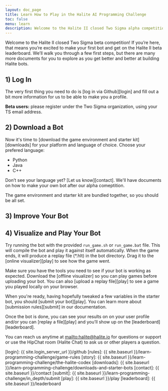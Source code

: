 ```yaml
---
layout: doc_page
title: Learn How to Play in the Halite AI Programming Challenge
toc: false
menu: learn
description: Welcome to the Halite II closed Two Sigma alpha competition! Learn how to quickly get started.
---
```


Welcome to the Halite II closed Two Sigma beta competition!  If you’re here, that means you’re excited to make your first bot and get on the Halite II beta leaderboard. We’ll walk you through a few first steps, but there are many more documents for you to explore as you get better and better at building Halite bots.

## 1) Log In
    
The very first thing you need to do is [log in via Github][login] and fill out a bit more information for us to be able to make you a profile.

__Beta users:__ please register under the Two Sigma organization, using your TS email address.
    
## 2) Download a Bot

Now it's time to [download the game environment and starter kit][downloads] for your platform and language of choice. Choose your prefered language:
    
- Python
- Java
- C++
    
Don’t see your language yet? [Let us know][contact]. We'll have documents on how to make your own bot after our alpha comeptition.
    
The game environment and starter kit are bundled together, so you should be all set.

## 3) Improve Your Bot

## 4) Visualize and Play Your Bot

Try running the bot with the provided `run_game.sh` or `run_game.bat` file. This will compile the bot and play it against itself automatically. When the game ends, it will produce a replay file (*.hlt) in the bot directory. Drag it to the [online visualizer][play] to see how the game went.

Make sure you have the tools you need to see if your bot is working as expected. Download the [offline visualizer] so you can play games before uploading your bot. You can also [upload a replay file][play] to see a game you played locally on your browser. 
    
When you're ready, having hopefully tweaked a few variables in the starter bot, you should [submit your bot][play]. You can learn more about [submission rules][submit] in our documentation. 

Once the bot is done, you can see your results on on your user profile and/or you can [replay a file][play] and you’ll show up on the [leaderboard][leaderboard].
 
You can reach us anytime at <mailto:halite@halite.io> for questions or support or use the HipChat room (Halite Chat) to ask us or other players a question.

[login]: {{ site.login_server_url }}/github
[rules]: {{ site.baseurl }}/learn-programming-challenge/game-rules
[story]: {{ site.baseurl }}/learn-programming-challenge/the-halite-codex
[downloads]: {{ site.baseurl }}/learn-programming-challenge/downloads-and-starter-bots
[contact]: {{ site.baseurl }}/contact
[submit]: {{ site.baseurl }}/learn-programming-challenge/in_depth/submit
[play]: {{ site.baseurl }}/play
[leaderboard]: {{ site.baseurl }}/leaderboard
